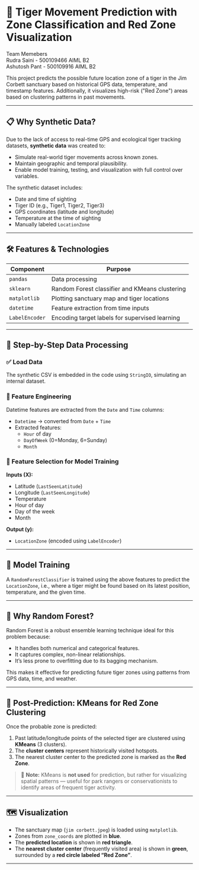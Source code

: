 # 🐅 Tiger Movement Prediction with Zone Classification and Red Zone Visualization


Team Memebers  
Rudra Saini - 500109466  AIML B2  
Ashutosh Pant - 500109916 AIML B2

This project predicts the possible future location zone of a tiger in the Jim Corbett sanctuary based on historical GPS data, temperature, and timestamp features. Additionally, it visualizes high-risk ("Red Zone") areas based on clustering patterns in past movements.

---

## 📋 Why Synthetic Data?

Due to the lack of access to real-time GPS and ecological tiger tracking datasets, **synthetic data** was created to:

- Simulate real-world tiger movements across known zones.
- Maintain geographic and temporal plausibility.
- Enable model training, testing, and visualization with full control over variables.

The synthetic dataset includes:

- Date and time of sighting  
- Tiger ID (e.g., Tiger1, Tiger2, Tiger3)  
- GPS coordinates (latitude and longitude)  
- Temperature at the time of sighting  
- Manually labeled `LocationZone`  

---

## 🛠 Features & Technologies

| Component       | Purpose                                          |
|----------------|--------------------------------------------------|
| `pandas`        | Data processing                                  |
| `sklearn`       | Random Forest classifier and KMeans clustering   |
| `matplotlib`    | Plotting sanctuary map and tiger locations       |
| `datetime`      | Feature extraction from time inputs              |
| `LabelEncoder`  | Encoding target labels for supervised learning   |

---

## 🔁 Step-by-Step Data Processing

### ✅ Load Data
The synthetic CSV is embedded in the code using `StringIO`, simulating an internal dataset.

### 🔧 Feature Engineering
Datetime features are extracted from the `Date` and `Time` columns:

- `Datetime` → converted from `Date` + `Time`
- Extracted features:
  - `Hour` of day
  - `DayOfWeek` (0=Monday, 6=Sunday)
  - `Month`

### 🎯 Feature Selection for Model Training
**Inputs (X):**

- Latitude (`LastSeenLatitude`)
- Longitude (`LastSeenLongitude`)
- Temperature
- Hour of day
- Day of the week
- Month

**Output (y):**

- `LocationZone` (encoded using `LabelEncoder`)

---

## 🤖 Model Training

A `RandomForestClassifier` is trained using the above features to predict the `LocationZone`, i.e., where a tiger might be found based on its latest position, temperature, and the given time.

---

## 🌲 Why Random Forest?

Random Forest is a robust ensemble learning technique ideal for this problem because:

- It handles both numerical and categorical features.
- It captures complex, non-linear relationships.
- It’s less prone to overfitting due to its bagging mechanism.

This makes it effective for predicting future tiger zones using patterns from GPS data, time, and weather.

---

## 📍 Post-Prediction: KMeans for Red Zone Clustering

Once the probable zone is predicted:

1. Past latitude/longitude points of the selected tiger are clustered using **KMeans** (3 clusters).
2. The **cluster centers** represent historically visited hotspots.
3. The nearest cluster center to the predicted zone is marked as the **Red Zone**.

> 🧠 **Note:** KMeans is **not used** for prediction, but rather for visualizing spatial patterns — useful for park rangers or conservationists to identify areas of frequent tiger activity.

---

## 🗺 Visualization

- The sanctuary map (`jim corbett.jpeg`) is loaded using `matplotlib`.
- Zones from `zone_coords` are plotted in **blue**.
- The **predicted location** is shown in **red triangle**.
- The **nearest cluster center** (frequently visited area) is shown in **green**, surrounded by a **red circle labeled “Red Zone”**.

---
